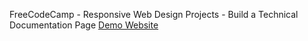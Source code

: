 FreeCodeCamp - Responsive Web Design Projects - Build a Technical Documentation Page
[Demo Website](https://ke-liang-liu.github.io/Technical-Documentation-Page/)
